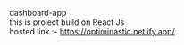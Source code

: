 dashboard-app    
this is project build on React Js     
hosted link :- https://optiminastic.netlify.app/
